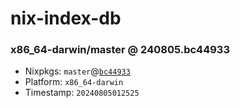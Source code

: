 # nix-index-db
### x86_64-darwin/master @ 240805.bc44933
- Nixpkgs: `master`@[`bc44933`](https://github.com/NixOS/nixpkgs/commit/bc4493390ffec8b4e023dc8874ef103ed854e4e0)
- Platform: `x86_64-darwin`
- Timestamp: `20240805012525`
